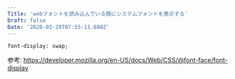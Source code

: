 ```yaml
---
Title: 'webフォントを読み込んでいる間にシステムフォントを表示する'
Draft: false
Date: '2020-03-29T07:55:11.608Z'
---
```


<!--more-->

`font-display: swap;`

参考: https://developer.mozilla.org/en-US/docs/Web/CSS/@font-face/font-display
